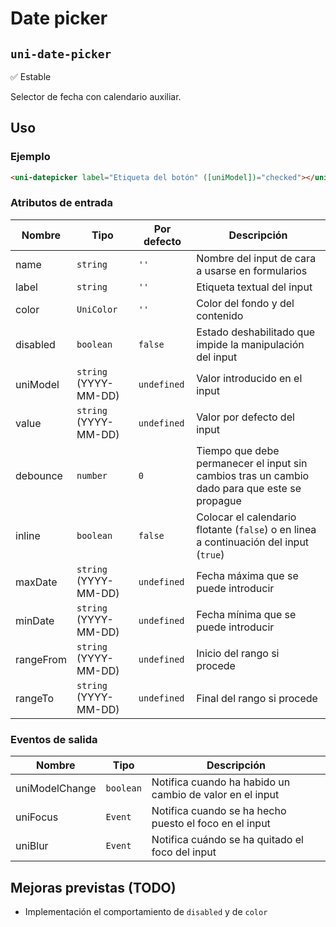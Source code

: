 Date picker
===================
`uni-date-picker`
---
:white_check_mark: Estable

Selector de fecha con calendario auxiliar.

## Uso

### Ejemplo

```html
<uni-datepicker label="Etiqueta del botón" ([uniModel])="checked"></uni-checkbox>
```

### Atributos de entrada

| Nombre      | Tipo                    | Por defecto | Descripción 
| ----------- | ----------------------- | ----------- | -----------
| name        | `string`                | `''`        | Nombre del input de cara a usarse en formularios
| label       | `string`                | `''`        | Etiqueta textual del input
| color       | `UniColor`              | `''`        | Color del fondo y del contenido
| disabled    | `boolean`               | `false`     | Estado deshabilitado que impide la manipulación del input
| uniModel    | `string` (YYYY-MM-DD)   | `undefined` | Valor introducido en el input
| value       | `string` (YYYY-MM-DD)   | `undefined` | Valor por defecto del input
| debounce    | `number`                | `0`         | Tiempo que debe permanecer el input sin cambios tras un cambio dado para que este se propague
| inline      | `boolean`               | `false`     | Colocar el calendario flotante (`false`) o en linea a continuación del input (`true`)
| maxDate     | `string` (YYYY-MM-DD)   | `undefined` | Fecha máxima que se puede introducir
| minDate     | `string` (YYYY-MM-DD)   | `undefined` | Fecha mínima que se puede introducir
| rangeFrom   | `string` (YYYY-MM-DD)   | `undefined` | Inicio del rango si procede
| rangeTo     | `string` (YYYY-MM-DD)   | `undefined` | Final del rango si procede

### Eventos de salida

| Nombre          | Tipo      | Descripción
| --------------- | --------- | -----------
| uniModelChange  | `boolean` | Notifica cuando ha habido un cambio de valor en el input
| uniFocus        | `Event`   | Notifica cuando se ha hecho puesto el foco en el input
| uniBlur         | `Event`   | Notifica cuándo se ha quitado el foco del input

## Mejoras previstas (TODO)

- Implementación el comportamiento de `disabled` y de `color`

